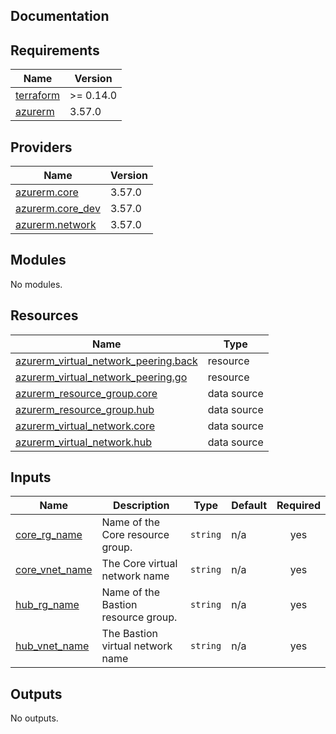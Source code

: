 ## Documentation

<!-- BEGINNING OF PRE-COMMIT-TERRAFORM DOCS HOOK -->
## Requirements

| Name | Version |
|------|---------|
| <a name="requirement_terraform"></a> [terraform](#requirement\_terraform) | >= 0.14.0 |
| <a name="requirement_azurerm"></a> [azurerm](#requirement\_azurerm) | 3.57.0 |

## Providers

| Name | Version |
|------|---------|
| <a name="provider_azurerm.core"></a> [azurerm.core](#provider\_azurerm.core) | 3.57.0 |
| <a name="provider_azurerm.core_dev"></a> [azurerm.core\_dev](#provider\_azurerm.core\_dev) | 3.57.0 |
| <a name="provider_azurerm.network"></a> [azurerm.network](#provider\_azurerm.network) | 3.57.0 |

## Modules

No modules.

## Resources

| Name | Type |
|------|------|
| [azurerm_virtual_network_peering.back](https://registry.terraform.io/providers/hashicorp/azurerm/3.57.0/docs/resources/virtual_network_peering) | resource |
| [azurerm_virtual_network_peering.go](https://registry.terraform.io/providers/hashicorp/azurerm/3.57.0/docs/resources/virtual_network_peering) | resource |
| [azurerm_resource_group.core](https://registry.terraform.io/providers/hashicorp/azurerm/3.57.0/docs/data-sources/resource_group) | data source |
| [azurerm_resource_group.hub](https://registry.terraform.io/providers/hashicorp/azurerm/3.57.0/docs/data-sources/resource_group) | data source |
| [azurerm_virtual_network.core](https://registry.terraform.io/providers/hashicorp/azurerm/3.57.0/docs/data-sources/virtual_network) | data source |
| [azurerm_virtual_network.hub](https://registry.terraform.io/providers/hashicorp/azurerm/3.57.0/docs/data-sources/virtual_network) | data source |

## Inputs

| Name | Description | Type | Default | Required |
|------|-------------|------|---------|:--------:|
| <a name="input_core_rg_name"></a> [core\_rg\_name](#input\_core\_rg\_name) | Name of the Core resource group. | `string` | n/a | yes |
| <a name="input_core_vnet_name"></a> [core\_vnet\_name](#input\_core\_vnet\_name) | The Core virtual network name | `string` | n/a | yes |
| <a name="input_hub_rg_name"></a> [hub\_rg\_name](#input\_hub\_rg\_name) | Name of the Bastion resource group. | `string` | n/a | yes |
| <a name="input_hub_vnet_name"></a> [hub\_vnet\_name](#input\_hub\_vnet\_name) | The Bastion virtual network name | `string` | n/a | yes |

## Outputs

No outputs.
<!-- END OF PRE-COMMIT-TERRAFORM DOCS HOOK -->
